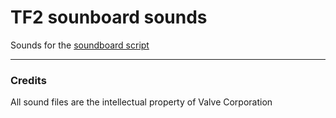 # TF2 sounboard sounds

Sounds for the [soundboard script](https://github.com/henryweaponsguy/tf2-textchat-to-voicechat)

---

### Credits

All sound files are the intellectual property of Valve Corporation
